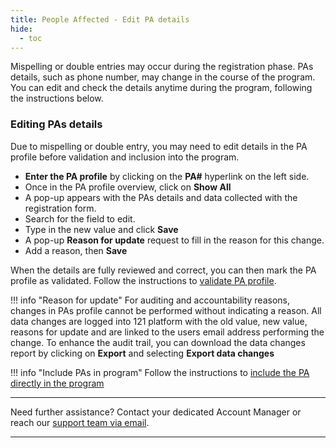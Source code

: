 ```yaml
---
title: People Affected - Edit PA details
hide:
  - toc
---
```


Mispelling or double entries may occur during the registration phase. PAs details, such as phone number, may change in the course of the program. You can edit and check the details anytime during the program, following the instructions below.

### Editing PAs details

Due to mispelling or double entry, you may need to edit details in the PA profile before validation and inclusion into the program.

- **Enter the PA profile** by clicking on the **PA#** hyperlink on the left side.
- Once in the PA profile overview, click on **Show All**
- A pop-up appears with the PAs details and data collected with the registration form.
- Search for the field to edit.
- Type in the new value and click **Save**
- A pop-up **Reason for update** request to fill in the reason for this change.
- Add a reason, then **Save**

When the details are fully reviewed and correct, you can then mark the PA profile as validated. Follow the instructions to [validate PA profile](./registration-validate-pa.md.md).

!!! info "Reason for update"
  For auditing and accountability reasons, changes in PAs profile cannot be performed without indicating a reason. All data changes are logged into 121 platform with the old value, new value, reasons for update and are linked to the users email address performing the change.
  To enhance the audit trail, you can download the data changes report by clicking on **Export** and selecting **Export data changes**


!!! info "Include PAs in program"
    Follow the instructions to [include the PA directly in the program](./inclusion-in-program.md)

___
Need further assistance? Contact your dedicated Account Manager or reach our [support team via email](mailto:support@121.global).
___
